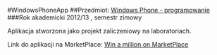 #WindowsPhoneApp
##Przedmiot: [Windows Phone - programowanie](https://inf.ug.edu.pl/~hanna/krk/Windows_Phone_fak15.PDF)
###Rok akademicki 2012/13 , semestr zimowy

Aplikacja stworzona jako projekt zaliczeniowy na laboratoriach.

Link do aplikacji na MarketPlace: [Win a million on MarketPlace](http://www.windowsphone.com/pl-pl/store/app/win-a-million/03d35e33-92dc-4140-a665-f3887c659fcb)
